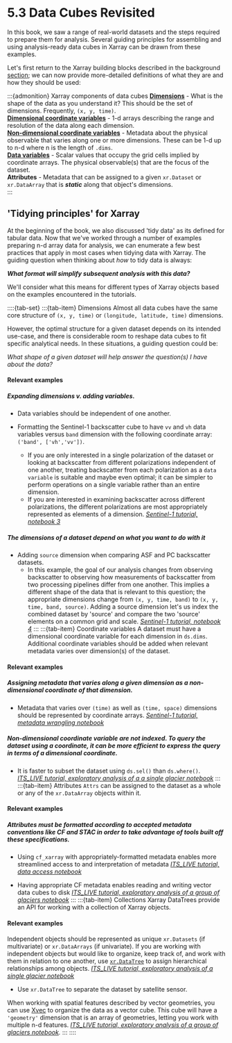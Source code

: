 # 5.3 Data Cubes Revisited

In this book, we saw a range of real-world datasets and the steps required to prepare them for analysis. Several guiding principles for assembling and using analysis-ready data cubes in Xarray can be drawn from these examples.

Let's first return to the Xarray building blocks described in the background [section](../background/2_data_cubes.md); we can now provide more-detailed definitions of what they are and how they should be used:

:::{admonition} Xarray components of data cubes
**[Dimensions](https://docs.xarray.dev/en/latest/user-guide/terminology.html#term-Dimension)** - What is the shape of the data as you understand it? This should be the set of dimensions. Frequently, `(x, y, time)`.   
**[Dimensional coordinate variables](https://docs.xarray.dev/en/latest/user-guide/terminology.html#term-Dimension-coordinate)** - 1-d arrays describing the range and resolution of the data along each dimension.  
**[Non-dimensional coordinate variables](https://docs.xarray.dev/en/latest/user-guide/terminology.html#term-Non-dimension-coordinate)** - Metadata about the physical observable that varies along one or more dimensions. These can be 1-d up to n-d where n is the length of `.dims`.  
**[Data variables](https://docs.xarray.dev/en/latest/user-guide/terminology.html#term-Variable)** - Scalar values that occupy the grid cells implied by coordinate arrays. The physical observable(s) that are the focus of the dataset.  
**Attributes** - Metadata that can be assigned to a given `xr.Dataset` or `xr.DataArray` that is ***static*** along that object's dimensions.   
:::

## 'Tidying principles' for Xarray
At the beginning of the book, we also discussed 'tidy data' as its defined for tabular data. Now that we've worked through a number of examples preparing n-d array data for analysis, we can enumerate a few best practices that apply in most cases when tidying data with Xarray. The guiding question when thinking about *how* to tidy data is always:

***What format will simplify subsequent analysis with this data?***

We'll consider what this means for different types of Xarray objects based on the examples encountered in the tutorials.

::::{tab-set}
:::{tab-item} Dimensions
Almost all data cubes have the same core structure of `(x, y, time)` or `(longitude, latitude, time)` dimensions. 

However, the optimal structure for a given dataset depends on its intended use-case, and there is considerable room to reshape data cubes to fit specific analytical needs. In these situations, a guiding question could be: 

*What shape of a given dataset will help answer the question(s) I have about the data?*


#### Relevant examples

##### Expanding dimensions v. adding variables.

- Data variables should be independent of one another.

- Formatting the Sentinel-1 backscatter cube to have `vv` and `vh` data variables versus `band` dimension with the following coordinate array: `('band', ['vh','vv'])`.
    - If you are only interested in a single polarization of the dataset or looking at backscatter from different polarizations independent of one another, treating backscatter from each polarization as a  `data variable` is suitable and maybe even optimal; it can be simpler to perform operations on a single variable rather than an entire dimension. 
    - If you are interested in examining backscatter across different polarizations, the different polarizations are most appropriately represented as elements of a dimension.
*[Sentinel-1 tutorial, notebook 3](../sentinel1/nbs/3_asf_exploratory_analysis.ipynb)*

##### The dimensions of a dataset depend on what you want to do with it

- Adding `source` dimension when comparing ASF and PC backscatter datasets.
    - In this example, the goal of our analysis changes from observing backscatter to observing how measurements of backscatter from two processing pipelines differ from one another. This implies a different shape of the data that is relevant to this question; the appropriate dimensions change from `(x, y, time, band)` to `(x, y, time, band, source)`. Adding a source dimension let's us index the combined dataset by 'source' and compare the two 'source' elements on a common grid and scale.
*[Sentinel-1 tutorial, notebook 4](../sentinel1/nbs/5_comparing_s1_rtc_datasets.ipynb)*
:::
:::{tab-item} Coordinate variables
A dataset must have a dimensional coordinate variable for each dimension in `ds.dims`. Additional coordinate variables should be added when relevant metadata varies over dimension(s) of the dataset.

#### Relevant examples
##### Assigning metadata that varies along a given dimension as a non-dimensional coordinate of that dimension.

- Metadata that varies over `(time)` as well as `(time, space)` dimensions should be represented by coordinate arrays. 
*[Sentinel-1 tutorial, metadata wrangling notebook](../sentinel1/nbs/2_wrangle_metadata.ipynb)*

##### Non-dimensional coordinate variable are not indexed. To query the dataset using a coordinate, it can be more efficient to express the query in terms of a dimensional coordinate.
- It is faster to subset the dataset using `ds.sel()` than `ds.where()`. 
*[ITS_LIVE tutorial, exploratory analysis of a a single glacier notebook](../itslive/nbs/4_exploratory_data_analysis_single.ipynb)*
:::
:::{tab-item} Attributes
`Attrs` can be assigned to the dataset as a whole or any of the `xr.DataArray` objects within it. 

#### Relevant examples
##### Attributes must be formatted according to accepted metadata conventions like CF and STAC in order to take advantage of tools built off these specifications.
- Using `cf_xarray` with appropriately-formatted metadata enables more streamlined access to and interpretation of metadata
*[ITS_LIVE tutorial, data access notebook](../itslive/nbs/1_accessing_itslive_s3_data.ipynb)*

- Having appropriate CF metadata enables reading and writing vector data cubes to disk
*[ITS_LIVE tutorial, exploratory analysis of a group of glaciers notebook](../itslive/nbs/5_exploratory_data_analysis_group.ipynb)*
:::
:::{tab-item} Collections
Xarray DataTrees provide an API for working with a collection of Xarray objects.
#### Relevant examples
Independent objects should be represented as unique `xr.Datasets` (if multivariate) or `xr.DataArrays` (if univariate). If you are working with independent objects but would like to organize, keep track of, and work with them in relation to one another, use [`xr.DataTree`](https://docs.xarray.dev/en/stable/generated/xarray.DataTree.html) to assign hierarchical relationships among objects. 
*[ITS_LIVE tutorial, exploratory analysis of a single glacier notebook](../itslive/nbs/4_exploratory_data_analysis_single.ipynb)*
- Use `xr.DataTree` to separate the dataset by satellite sensor.

When working with spatial features described by vector geometries, you can use [Xvec](https://xvec.readthedocs.io/en/stable/) to organize the data as a vector cube. This cube will have a `'geometry'` dimension that is an array of geometries, letting you work with multiple n-d features.
*[ITS_LIVE tutorial, exploratory analysis of a group of glaciers notebook](../itslive/nbs/5_exploratory_data_analysis_group.ipynb).*
:::
::::